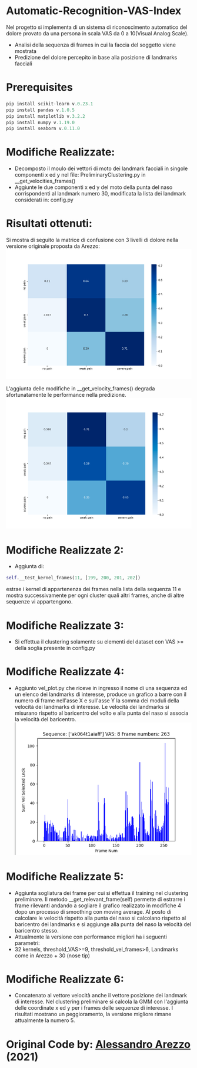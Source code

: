 # Automatic-Recognition-VAS-Index

Nel progetto si implementa di un sistema di riconoscimento automatico del dolore provato da una persona in scala VAS da 0 a 10(Visual Analog Scale).
* Analisi della sequenza di frames in cui la faccia del soggetto viene mostrata
* Predizione del dolore percepito in base alla posizione di landmarks facciali

# Prerequisites
```python
pip install scikit-learn v.0.23.1
pip install pandas v.1.0.5
pip install matplotlib v.3.2.2
pip install numpy v.1.19.0
pip install seaborn v.0.11.0
```

# Modifiche Realizzate:
* Decomposto il moulo dei vettori di moto dei landmark facciali in singole componenti x ed y nel file: PreliminaryClustering.py in __get_velocities_frames()
* Aggiunte le due componenti x ed y del moto della punta del naso corrispondenti al landmark numero 30, modificata la lista dei landmark considerati in: config.py

# Risultati ottenuti:
Si mostra di seguito la matrice di confusione con 3 livelli di dolore nella versione originale proposta da Arezzo:
![originale](https://github.com/edoardore/Automatic-Recognition-VAS-Index/blob/master/ImplementazioneOriginale.png)

L'aggiunta delle modifiche in __get_velocity_frames() degrada sfortunatamente le performance nella predizione.
![modifiche](https://github.com/edoardore/Automatic-Recognition-VAS-Index/blob/master/Modifiche.png)

# Modifiche Realizzate 2:
* Aggiunta di: 
```python         
self.__test_kernel_frames(11, [199, 200, 201, 202])
```
estrae i kernel di appartenenza dei frames nella lista della sequenza 11 e mostra successivamente per ogni cluster quali altri frames, anche di altre sequenze vi appartengono. 

# Modifiche Realizzate 3:
* Si effettua il clustering solamente su elementi del dataset con VAS >= della soglia presente in config.py

# Modifiche Realizzate 4:
* Aggiunto vel_plot.py che riceve in ingresso il nome di una sequenza ed un elenco dei landmarks di interesse, produce un grafico a barre con il numero di frame nell'asse X e sull'asse Y la somma dei moduli della velocità dei landmarks di interesse. Le velocità dei landmarks si misurano rispetto al baricentro del volto e alla punta del naso si associa la velocità del baricentro. 
![modifiche4](https://github.com/edoardore/Automatic-Recognition-VAS-Index/blob/master/Schermata%20da%202021-04-30%2012-03-04.png)

# Modifiche Realizzate 5:
* Aggiunta sogliatura dei frame per cui si effettua il training nel clustering preliminare. Il metodo __get_relevant_frame(self) permette di estrarre i frame rilevanti andando a sogliare il grafico realizzato in modifiche 4 dopo un processo di smoothing con moving average. Al posto di calcolare le velocità rispetto alla punta del naso si calcolano rispetto al baricentro dei landmarks e si aggiunge alla punta del naso la velocità del baricentro stesso.
* Attualmente la versione con performance migliori ha i seguenti parametri:
* 32 kernels, threshold_VAS>=9, threshold_vel_frames>6, Landmarks come in Arezzo + 30 (nose tip)
 
 # Modifiche Realizzate 6:
 * Concatenato al vettore velocità anche il vettore posizione dei landmark di interesse. Nel clustering preliminare si calcola la GMM con l'aggiunta delle coordinate x ed y per i frames delle sequenze di interesse. I risultati mostrano un peggioramento, la versione migliore rimane attualmente la numero 5.
 
# Original Code by: [Alessandro Arezzo](https://github.com/AlessandroArezzo/Automatic-Recognition-VAS-Index) (2021)



